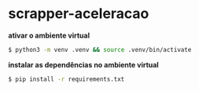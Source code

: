 # scrapper-aceleracao

**ativar o ambiente virtual**
```bash
$ python3 -m venv .venv && source .venv/bin/activate
```

**instalar as dependências no ambiente virtual**
```bash
$ pip install -r requirements.txt 
```
